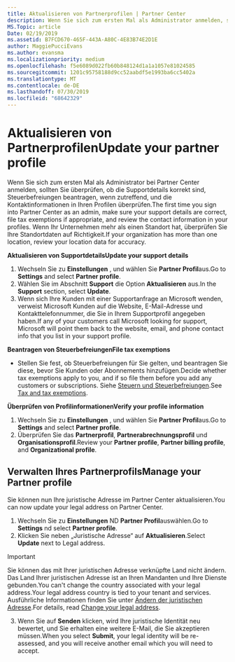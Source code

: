 ```yaml
---
title: Aktualisieren von Partnerprofilen | Partner Center
description: Wenn Sie sich zum ersten Mal als Administrator anmelden, sollten Sie überprüfen, ob die Supportdetails korrekt sind, Steuerbefreiungen beantragen, sofern zutreffend, und die Kontaktinformationen in Ihren Profilen überprüfen.
MS.Topic: article
Date: 02/19/2019
ms.assetid: B7FCD670-465F-443A-A80C-4E83B74E2D1E
author: MaggiePucciEvans
ms.author: evansma
ms.localizationpriority: medium
ms.openlocfilehash: f5e6089d022fb60b848124d1a1a1057e81024585
ms.sourcegitcommit: 1201c95758188d9cc52aabdf5e1993ba6cc5402a
ms.translationtype: MT
ms.contentlocale: de-DE
ms.lasthandoff: 07/30/2019
ms.locfileid: "68642329"
---
```

# <a name="update-your-partner-profile"></a><span data-ttu-id="ac23f-103">Aktualisieren von Partnerprofilen</span><span class="sxs-lookup"><span data-stu-id="ac23f-103">Update your partner profile</span></span>


<span data-ttu-id="ac23f-104">Wenn Sie sich zum ersten Mal als Administrator bei Partner Center anmelden, sollten Sie überprüfen, ob die Supportdetails korrekt sind, Steuerbefreiungen beantragen, wenn zutreffend, und die Kontaktinformationen in Ihren Profilen überprüfen.</span><span class="sxs-lookup"><span data-stu-id="ac23f-104">The first time you sign into Partner Center as an admin, make sure your support details are correct, file tax exemptions if appropriate, and review the contact information in your profiles.</span></span> <span data-ttu-id="ac23f-105">Wenn Ihr Unternehmen mehr als einen Standort hat, überprüfen Sie Ihre Standortdaten auf Richtigkeit.</span><span class="sxs-lookup"><span data-stu-id="ac23f-105">If your organization has more than one location, review your location data for accuracy.</span></span>

<span data-ttu-id="ac23f-106">**Aktualisieren von Supportdetails**</span><span class="sxs-lookup"><span data-stu-id="ac23f-106">**Update your support details**</span></span>

1.  <span data-ttu-id="ac23f-107">Wechseln Sie zu **Einstellungen** , und wählen Sie **Partner Profil**aus.</span><span class="sxs-lookup"><span data-stu-id="ac23f-107">Go to **Settings** and select **Partner profile**.</span></span>
2.  <span data-ttu-id="ac23f-108">Wählen Sie im Abschnitt **Support** die Option **Aktualisieren** aus.</span><span class="sxs-lookup"><span data-stu-id="ac23f-108">In the **Support** section, select **Update**.</span></span>
3.  <span data-ttu-id="ac23f-109">Wenn sich Ihre Kunden mit einer Supportanfrage an Microsoft wenden, verweist Microsoft Kunden auf die Website, E-Mail-Adresse und Kontakttelefonnummer, die Sie in Ihrem Supportprofil angegeben haben.</span><span class="sxs-lookup"><span data-stu-id="ac23f-109">If any of your customers call Microsoft looking for support, Microsoft will point them back to the website, email, and phone contact info that you list in your support profile.</span></span>

<span data-ttu-id="ac23f-110">**Beantragen von Steuerbefreiungen**</span><span class="sxs-lookup"><span data-stu-id="ac23f-110">**File tax exemptions**</span></span>

-   <span data-ttu-id="ac23f-111">Stellen Sie fest, ob Steuerbefreiungen für Sie gelten, und beantragen Sie diese, bevor Sie Kunden oder Abonnements hinzufügen.</span><span class="sxs-lookup"><span data-stu-id="ac23f-111">Decide whether tax exemptions apply to you, and if so file them before you add any customers or subscriptions.</span></span> <span data-ttu-id="ac23f-112">Siehe [Steuern und Steuerbefreiungen](tax-and-tax-exemptions.md).</span><span class="sxs-lookup"><span data-stu-id="ac23f-112">See [Tax and tax exemptions](tax-and-tax-exemptions.md).</span></span>

<span data-ttu-id="ac23f-113">**Überprüfen von Profilinformationen**</span><span class="sxs-lookup"><span data-stu-id="ac23f-113">**Verify your profile information**</span></span>

1.  <span data-ttu-id="ac23f-114">Wechseln Sie zu **Einstellungen** , und wählen Sie **Partner Profil**aus.</span><span class="sxs-lookup"><span data-stu-id="ac23f-114">Go to **Settings** and select **Partner profile**.</span></span> 
2.  <span data-ttu-id="ac23f-115">Überprüfen Sie das **Partnerprofil**, **Partnerabrechnungsprofil** und **Organisationsprofil**.</span><span class="sxs-lookup"><span data-stu-id="ac23f-115">Review your **Partner profile**, **Partner billing profile**, and **Organizational profile**.</span></span>

## <a name="manage-your-partner-profile"></a><span data-ttu-id="ac23f-116">Verwalten Ihres Partnerprofils</span><span class="sxs-lookup"><span data-stu-id="ac23f-116">Manage your Partner profile</span></span> 

<span data-ttu-id="ac23f-117">Sie können nun Ihre juristische Adresse im Partner Center aktualisieren.</span><span class="sxs-lookup"><span data-stu-id="ac23f-117">You can now update your legal address on Partner Center.</span></span>

1. <span data-ttu-id="ac23f-118">Wechseln Sie zu **Einstellungen** ND **Partner Profil**auswählen.</span><span class="sxs-lookup"><span data-stu-id="ac23f-118">Go to **Settings** nd select **Partner profile**.</span></span> 
2. <span data-ttu-id="ac23f-119">Klicken Sie neben „Juristische Adresse“ auf **Aktualisieren**.</span><span class="sxs-lookup"><span data-stu-id="ac23f-119">Select **Update** next to Legal address.</span></span> 

>[!Important]
><span data-ttu-id="ac23f-120">Sie können das mit Ihrer juristischen Adresse verknüpfte Land nicht ändern. Das Land Ihrer juristischen Adresse ist an Ihren Mandanten und Ihre Dienste gebunden.</span><span class="sxs-lookup"><span data-stu-id="ac23f-120">You can't change the country associated with your legal address.Your legal address country is tied to your tenant and services.</span></span> <span data-ttu-id="ac23f-121">Ausführliche Informationen finden Sie unter [Ändern der juristischen Adresse](https://docs.microsoft.com/office365/admin/manage/change-address-contact-and-more?view=o365-worldwide).</span><span class="sxs-lookup"><span data-stu-id="ac23f-121">For details, read [Change your legal address](https://docs.microsoft.com/office365/admin/manage/change-address-contact-and-more?view=o365-worldwide).</span></span>

3. <span data-ttu-id="ac23f-122">Wenn Sie auf **Senden** klicken, wird Ihre juristische Identität neu bewertet, und Sie erhalten eine weitere E-Mail, die Sie akzeptieren müssen.</span><span class="sxs-lookup"><span data-stu-id="ac23f-122">When you select **Submit**, your legal identity will be re-assessed, and you will receive another email which you will need to accept.</span></span>



 



